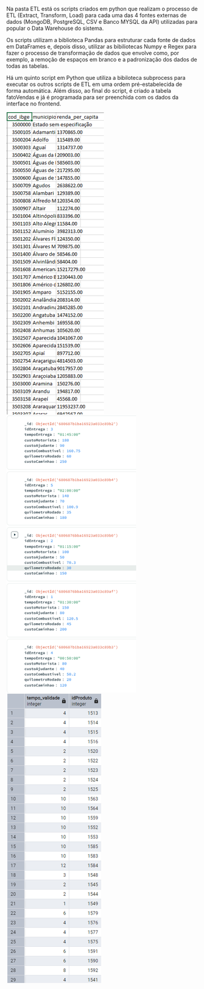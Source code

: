 Na pasta ETL está os scripts criados em python que realizam o processo de ETL (Extract, Transform, Load) para cada uma das 4 fontes externas de dados (MongoDB, PostgreSQL, CSV e Banco MYSQL da API) utilizadas para popular o Data Warehouse do sistema.

Os scripts utilizam a biblioteca Pandas para estruturar cada fonte de dados em DataFrames e, depois disso, utilizar as bibiliotecas Numpy e Regex para fazer o processo de transformação de dados que envolve como, por exemplo, a remoção de espaços em branco e a padronização dos dados de todas as tabelas.

Há um quinto script em Python que utiliza a bibiloteca subprocess para executar os outros scripts de ETL em uma ordem pré-estabelecida de forma automática. Além disso, ao final do script, é criado a tabela fatoVendas e já é programada para ser preenchida com os dados da interface no frontend.

![CSV](csv.png)                       ![MongoDB](mongo.png)                     ![PostgreSQL](postgre.png)
